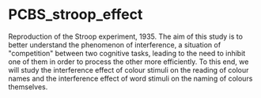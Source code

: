 # PCBS_stroop_effect

Reproduction of the Stroop experiment, 1935. The aim of this study is to better understand the phenomenon of interference, a situation of "competition" between two cognitive tasks, leading to the need to inhibit one of them in order to process the other more efficiently. To this end, we will study the interference effect of colour stimuli on the reading of colour names and the interference effect of word stimuli on the naming of colours themselves.
